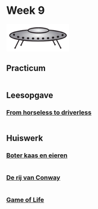 # Week 9

![Schotel](/images/saucer.png)

## Practicum

```{include} ../class/problems/boter_kaas_eieren.md
```

## Leesopgave

### [From horseless to driverless](/readings/horseless_driverless.md)

```{include} ../class/readings/horseless_driverless.md
```

## Huiswerk

### [Boter kaas en eieren](/problems/boter_kaas_eieren.md)

```{include} ../class/problems/boter_kaas_eieren.md
```

### [De rij van Conway](/problems/rij_van_conway.md)

```{include} ../class/problems/rij_van_conway.md
```

### [Game of Life](/problems/game_of_life.md)

```{include} ../class/problems/game_of_life.md
```
